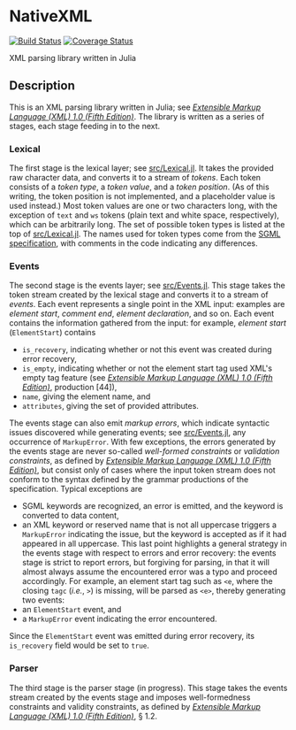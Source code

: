 # NativeXML

[![Build Status](https://travis-ci.com/jlegare/NativeXML.svg?branch=master)](https://travis-ci.com/jlegare/NativeXML)
[![Coverage Status](https://coveralls.io/repos/github/jlegare/NativeXML/badge.svg?branch=master&kill_cache=2)](https://coveralls.io/github/jlegare/NativeXML?branch=master)

XML parsing library written in Julia

## Description

This is an XML parsing library written in Julia; see _[Extensible Markup Language (XML) 1.0 (Fifth Edition)]( https://www.w3.org/TR/xml/)_. The library is written as a series of stages, each stage feeding in to the next.
### Lexical
The first stage is the lexical layer; see [src/Lexical.jl](src/Lexical.jl). It takes the provided raw character data, and converts it to a stream of _tokens_. Each token consists of a _token type_, a _token value_, and a _token position_. (As of this writing, the token position is not implemented, and a placeholder value is used instead.) Most token values are one or two characters long, with the exception of `text` and `ws` tokens (plain text and white space, respectively), which can be arbitrarily long. The set of possible token types is listed at the top of [src/Lexical.jl](src/Lexical.jl). The names used for token types come from the [SGML specification](https://www.iso.org/standard/16387.html), with comments in the code indicating any differences.
### Events
The second stage is the events layer; see [src/Events.jl](src/Events.jl). This stage takes the token stream created by the lexical stage and converts it to a stream of _events_. Each event represents a single point in the XML input: examples are _element start_, _comment end_, _element declaration_, and so on. Each event contains the information gathered from the input: for example, _element start_ (`ElementStart`) contains
- `is_recovery`, indicating whether or not this event was created during error recovery,
- `is_empty`, indicating whether or not the element start tag used XML's empty tag feature (see _[Extensible Markup Language (XML) 1.0 (Fifth Edition)]( https://www.w3.org/TR/xml/)_, production [44]),
- `name`, giving the element name, and
- `attributes`, giving the set of provided attributes.

The events stage can also emit _markup errors_, which indicate syntactic issues discovered while generating events; see [src/Events.jl](src/Events.jl), any occurrence of `MarkupError`. With few exceptions, the errors generated by the events stage are never so-called _well-formed constraints_ or _validation constraints_, as defined by _[Extensible Markup Language (XML) 1.0 (Fifth Edition)]( https://www.w3.org/TR/xml/)_, but consist only of cases where the input token stream does not conform to the syntax defined by the grammar productions of the specification. Typical exceptions are
- SGML keywords are recognized, an error is emitted, and the keyword is converted to data content,
- an XML keyword or reserved name that is not all uppercase triggers a `MarkupError` indicating the issue, but the keyword is accepted as if it had appeared in all uppercase.
This last point highlights a general strategy in the events stage with respect to errors and error recovery: the events stage is strict to report errors, but forgiving for parsing, in that it will almost always assume the encountered error was a typo and proceed accordingly. For example, an element start tag such as `<e`, where the closing `tagc` (_i.e._, `>`) is missing, will be parsed as `<e>`, thereby generating two events: 
- an `ElementStart` event, and
- a `MarkupError` event indicating the error encountered.

Since the `ElementStart` event was emitted during error recovery, its `is_recovery` field would be set to `true`.
### Parser
The third stage is the parser stage (in progress). This stage takes the events stream created by the events stage and imposes well-formedness constraints and validity constraints, as defined by  _[Extensible Markup Language (XML) 1.0 (Fifth Edition)]( https://www.w3.org/TR/xml/)_, § 1.2.
